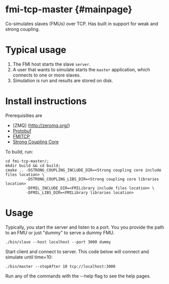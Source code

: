 fmi-tcp-master   {#mainpage}
==============
Co-simulates slaves (FMUs) over TCP. Has built in support for weak and strong coupling.

# Typical usage

1. The FMI host starts the slave ```server```.
2. A user that wants to simulate starts the ```master``` application, which connects to one or more slaves.
3. Simulation is run and results are stored on disk.

# Install instructions
Prerequisities are
* [ZMQ] (http://zeromq.org/)
* [Protobuf](https://developers.google.com/protocol-buffers)
* [FMITCP](https://github.com/umitresearchlab/fmi-co-simulation)
* [Strong Coupling Core](https://github.com/umitresearchlab/strong-coupling-core)

To build, run:

    cd fmi-tcp-master/;
    mkdir build && cd build;
    cmake .. -DSTRONG_COUPLING_INCLUDE_DIR=<Strong coupling core include files location> \
             -DSTRONG_COUPLING_LIBS_DIR=<Strong coupling core libraries location>
             -DFMIL_INCLUDE_DIR=<FMILibrary include files location> \
             -DFMIL_LIBS_DIR=<FMILibrary libraries location>

# Usage
Typically, you start the server and listen to a port. You you provide the path to an FMU or just "dummy" to serve a dummy FMU.

    ./bin/slave --host localhost --port 3000 dummy

Start client and connect to server. This code below will connect and simulate until time=10:

    ./bin/master --stopAfter 10 tcp://localhost:3000

Run any of the commands with the --help flag to see the help pages.

